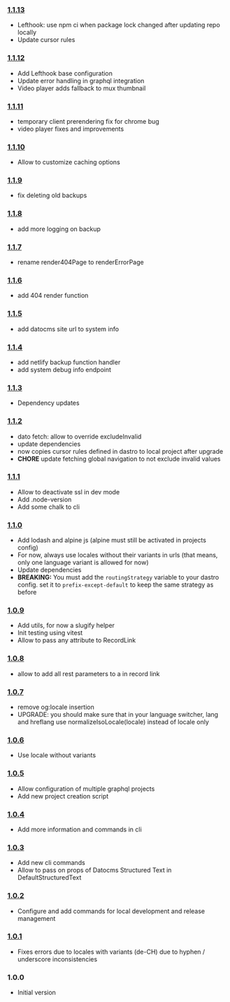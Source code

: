 ### [1.1.13](https://github.com/gridonic/dastro/compare/v1.1.12...v1.1.13)

- Lefthook: use npm ci when package lock changed after updating repo locally
- Update cursor rules

### [1.1.12](https://github.com/gridonic/dastro/compare/v1.1.11...v1.1.12)

- Add Lefthook base configuration
- Update error handling in graphql integration
- Video player adds fallback to mux thumbnail

### [1.1.11](https://github.com/gridonic/dastro/compare/v1.1.10...v1.1.11)

- temporary client prerendering fix for chrome bug
- video player fixes and improvements

### [1.1.10](https://github.com/gridonic/dastro/compare/v1.1.9...v1.1.10)

- Allow to customize caching options

### [1.1.9](https://github.com/gridonic/dastro/compare/v1.1.8...v1.1.9)

- fix deleting old backups

### [1.1.8](https://github.com/gridonic/dastro/compare/v1.1.7...v1.1.8)

- add more logging on backup

### [1.1.7](https://github.com/gridonic/dastro/compare/v1.1.6...v1.1.7)

- rename render404Page to renderErrorPage

### [1.1.6](https://github.com/gridonic/dastro/compare/v1.1.5...v1.1.6)

- add 404 render function

### [1.1.5](https://github.com/gridonic/dastro/compare/v1.1.4...v1.1.5)

- add datocms site url to system info

### [1.1.4](https://github.com/gridonic/dastro/compare/v1.1.3...v1.1.4)

- add netlify backup function handler
- add system debug info endpoint

### [1.1.3](https://github.com/gridonic/dastro/compare/v1.1.2...v1.1.3)

- Dependency updates

### [1.1.2](https://github.com/gridonic/dastro/compare/v1.1.1...v1.1.2)

- dato fetch: allow to override excludeInvalid
- update dependencies
- now copies cursor rules defined in dastro to local project after upgrade
- **CHORE** update fetching global navigation to not exclude invalid values

### [1.1.1](https://github.com/gridonic/dastro/compare/v1.1.0...v1.1.1)

- Allow to deactivate ssl in dev mode
- Add .node-version
- Add some chalk to cli

### [1.1.0](https://github.com/gridonic/dastro/compare/v1.0.9...v1.1.0)

- Add lodash and alpine js (alpine must still be activated in projects config)
- For now, always use locales without their variants in urls (that means, only one language variant is allowed for now)
- Update dependencies
- **BREAKING:** You must add the `routingStrategy` variable to your dastro config. set it to `prefix-except-default` to keep the same strategy as before

### [1.0.9](https://github.com/gridonic/dastro/compare/v1.0.8...v1.0.9)

- Add utils, for now a slugify helper
- Init testing using vitest
- Allow to pass any attribute to RecordLink

### [1.0.8](https://github.com/gridonic/dastro/compare/v1.0.7...v1.0.8)

- allow to add all rest parameters to a in record link

### [1.0.7](https://github.com/gridonic/dastro/compare/v1.0.6...v1.0.7)

- remove og:locale insertion
- UPGRADE: you should make sure that in your language switcher, lang and hreflang use normalizeIsoLocale(locale) instead of locale only

### [1.0.6](https://github.com/gridonic/dastro/compare/v1.0.5...v1.0.6)

- Use locale without variants

### [1.0.5](https://github.com/gridonic/dastro/compare/v1.0.4...v1.0.5)

- Allow configuration of multiple graphql projects
- Add new project creation script

### [1.0.4](https://github.com/gridonic/dastro/compare/v1.0.3...v1.0.4)

- Add more information and commands in cli

### [1.0.3](https://github.com/gridonic/dastro/compare/v1.0.2...v1.0.3)

- Add new cli commands
- Allow to pass on props of Datocms Structured Text in DefaultStructuredText

### [1.0.2](https://github.com/gridonic/dastro/compare/v1.0.1...v1.0.2)

- Configure and add commands for local development and release management

### [1.0.1](https://github.com/gridonic/dastro/compare/v1.0.0...v1.0.1)

- Fixes errors due to locales with variants (de-CH) due to hyphen / underscore inconsistencies

### 1.0.0

- Initial version
